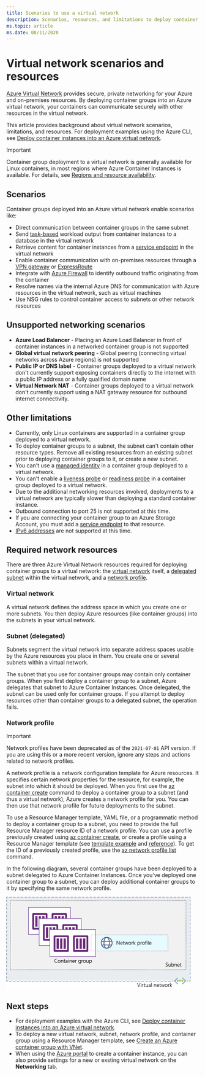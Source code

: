```yaml
---
title: Scenarios to use a virtual network
description: Scenarios, resources, and limitations to deploy container groups to an Azure virtual network.
ms.topic: article
ms.date: 08/11/2020
---
```


# Virtual network scenarios and resources

[Azure Virtual Network](../virtual-network/virtual-networks-overview.md) provides secure, private networking for your Azure and on-premises resources. By deploying container groups into an Azure virtual network, your containers can communicate securely with other resources in the virtual network. 

This article provides background about virtual network scenarios, limitations, and resources. For deployment examples using the Azure CLI, see [Deploy container instances into an Azure virtual network](container-instances-vnet.md).

> [!IMPORTANT]
> Container group deployment to a virtual network is generally available for Linux containers, in most regions where Azure Container Instances is available. For details, see [Regions and resource availability](container-instances-region-availability.md). 

## Scenarios

Container groups deployed into an Azure virtual network enable scenarios like:

* Direct communication between container groups in the same subnet
* Send [task-based](container-instances-restart-policy.md) workload output from container instances to a database in the virtual network
* Retrieve content for container instances from a [service endpoint](../virtual-network/virtual-network-service-endpoints-overview.md) in the virtual network
* Enable container communication with on-premises resources through a [VPN gateway](../vpn-gateway/vpn-gateway-about-vpngateways.md) or [ExpressRoute](../expressroute/expressroute-introduction.md)
* Integrate with [Azure Firewall](../firewall/overview.md) to identify outbound traffic originating from the container 
* Resolve names via the internal Azure DNS for communication with Azure resources in the virtual network, such as virtual machines
* Use NSG rules to control container access to subnets or other network resources

## Unsupported networking scenarios 

* **Azure Load Balancer** - Placing an Azure Load Balancer in front of container instances in a networked container group is not supported
* **Global virtual network peering** - Global peering (connecting virtual networks across Azure regions) is not supported
* **Public IP or DNS label** - Container groups deployed to a virtual network don't currently support exposing containers directly to the internet with a public IP address or a fully qualified domain name
* **Virtual Network NAT** - Container groups deployed to a virtual network don't currently support using a NAT gateway resource for outbound internet connectivity.

## Other limitations

* Currently, only Linux containers are supported in a container group deployed to a virtual network.
* To deploy container groups to a subnet, the subnet can't contain other resource types. Remove all existing resources from an existing subnet prior to deploying container groups to it, or create a new subnet.
* You can't use a [managed identity](container-instances-managed-identity.md) in a container group deployed to a virtual network.
* You can't enable a [liveness probe](container-instances-liveness-probe.md) or [readiness probe](container-instances-readiness-probe.md) in a container group deployed to a virtual network.
* Due to the additional networking resources involved, deployments to a virtual network are typically slower than deploying a standard container instance.
* Outbound connection to port 25 is not supported at this time.
* If you are connecting your container group to an Azure Storage Account, you must add a [service endpoint](../virtual-network/virtual-network-service-endpoints-overview.md) to that resource.
* [IPv6 addresses](../virtual-network/ipv6-overview.md) are not supported at this time. 

## Required network resources

There are three Azure Virtual Network resources required for deploying container groups to a virtual network: the [virtual network](#virtual-network) itself, a [delegated subnet](#subnet-delegated) within the virtual network, and a [network profile](#network-profile). 

### Virtual network

A virtual network defines the address space in which you create one or more subnets. You then deploy Azure resources (like container groups) into the subnets in your virtual network.

### Subnet (delegated)

Subnets segment the virtual network into separate address spaces usable by the Azure resources you place in them. You create one or several subnets within a virtual network.

The subnet that you use for container groups may contain only container groups. When you first deploy a container group to a subnet, Azure delegates that subnet to Azure Container Instances. Once delegated, the subnet can be used only for container groups. If you attempt to deploy resources other than container groups to a delegated subnet, the operation fails.

### Network profile

> [!IMPORTANT]
> Network profiles have been deprecated as of the `2021-07-01` API version. If you are using this or a more recent version, ignore any steps and actions related to network profiles.

A network profile is a network configuration template for Azure resources. It specifies certain network properties for the resource, for example, the subnet into which it should be deployed. When you first use the [az container create][az-container-create] command to deploy a container group to a subnet (and thus a virtual network), Azure creates a network profile for you. You can then use that network profile for future deployments to the subnet. 

To use a Resource Manager template, YAML file, or a programmatic method to deploy a container group to a subnet, you need to provide the full Resource Manager resource ID of a network profile. You can use a profile previously created using [az container create][az-container-create], or create a profile using a Resource Manager template (see [template example](https://github.com/Azure/azure-quickstart-templates/tree/master/quickstarts/microsoft.containerinstance/aci-vnet) and [reference](/azure/templates/microsoft.network/networkprofiles)). To get the ID of a previously created profile, use the [az network profile list][az-network-profile-list] command. 

In the following diagram, several container groups have been deployed to a subnet delegated to Azure Container Instances. Once you've deployed one container group to a subnet, you can deploy additional container groups to it by specifying the same network profile.

![Container groups within a virtual network][aci-vnet-01]

## Next steps

* For deployment examples with the Azure CLI, see [Deploy container instances into an Azure virtual network](container-instances-vnet.md).
* To deploy a new virtual network, subnet, network profile, and container group using a Resource Manager template, see [Create an Azure container group with VNet](https://github.com/Azure/azure-quickstart-templates/tree/master/quickstarts/microsoft.containerinstance/aci-vnet
).
* When using the [Azure portal](container-instances-quickstart-portal.md) to create a container instance, you can also provide settings for a new or exsting virtual network on the **Networking** tab.


<!-- IMAGES -->
[aci-vnet-01]: ./media/container-instances-virtual-network-concepts/aci-vnet-01.png

<!-- LINKS - Internal -->
[az-container-create]: /cli/azure/container#az_container_create
[az-network-profile-list]: /cli/azure/network/profile#az_network_profile_list
